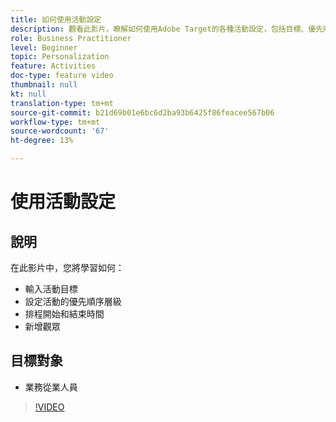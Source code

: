 ```yaml
---
title: 如何使用活動設定
description: 觀看此影片，瞭解如何使用Adobe Target的各種活動設定，包括目標、優先順序等級、開始和結束時間以及觀眾。
role: Business Practitioner
level: Beginner
topic: Personalization
feature: Activities
doc-type: feature video
thumbnail: null
kt: null
translation-type: tm+mt
source-git-commit: b21d69b01e6bc6d2ba93b6425f86feacee567b06
workflow-type: tm+mt
source-wordcount: '67'
ht-degree: 13%

---
```



# 使用活動設定

## 說明

在此影片中，您將學習如何：

* 輸入活動目標
* 設定活動的優先順序層級
* 排程開始和結束時間
* 新增觀眾

## 目標對象

* 業務從業人員

>[!VIDEO](https://video.tv.adobe.com/v/17381/?quality=12)